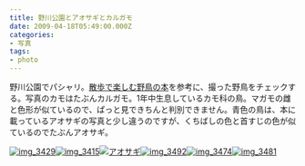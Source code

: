 ```yaml
---
title: 野川公園とアオサギとカルガモ
date: 2009-04-18T05:49:00.000Z
categories:
- 写真
tags:
- photo
---
```

野川公園でパシャリ。[散歩で楽しむ野鳥の本](http://www.amazon.co.jp/gp/product/4635596206?ie=UTF8&tag=yutakayamaguc-22&linkCode=xm2&camp=247&creativeASIN=4635596206)を参考に、撮った野鳥をチェックする。写真のカモはたぶんカルガモ。1年中生息しているカモ科の鳥。マガモの雌と色形が似ているので、ぱっと見できちんと判別できません。青色の鳥は、本に載っているアオサギの写真と少し違うのですが、くちばしの色と首すじの色が似ているのでたぶんアオサギ。

<!-- more -->

[![img_3429](http://farm4.static.flickr.com/3303/3451881638_625c7b34c5_m.jpg)](http://farm4.static.flickr.com/3303/3451881638_625c7b34c5_b.jpg)[![img_3415](http://farm4.static.flickr.com/3335/3451880422_f5f5b153a6_m.jpg)](http://farm4.static.flickr.com/3335/3451880422_f5f5b153a6_b.jpg)[![アオサギ](http://farm4.static.flickr.com/3416/3450503365_89743b21c5_m.jpg)](http://farm4.static.flickr.com/3416/3450503365_89743b21c5_b.jpg)[![img_3492](http://farm4.static.flickr.com/3349/3451882304_23d57e376a_m.jpg)](http://farm4.static.flickr.com/3349/3451882304_23d57e376a_b.jpg)[![img_3474](http://farm4.static.flickr.com/3627/3451883412_704307b464_m.jpg)](http://farm4.static.flickr.com/3627/3451883412_704307b464_b.jpg)[![img_3481](http://farm4.static.flickr.com/3329/3451883640_823c88688d_m.jpg)](http://farm4.static.flickr.com/3329/3451883640_823c88688d_b.jpg)
